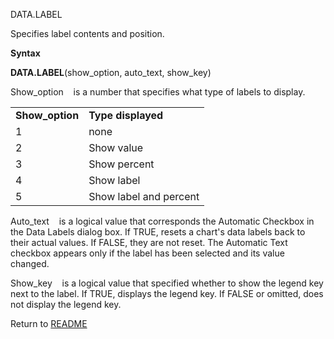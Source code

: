 DATA.LABEL

Specifies label contents and position.

**Syntax**

**DATA.LABEL**(show\_option, auto\_text, show\_key)

Show\_option    is a number that specifies what type of labels to
display.

|                  |                        |
| ---------------- | ---------------------- |
| **Show\_option** | **Type displayed**     |
| 1                | none                   |
| 2                | Show value             |
| 3                | Show percent           |
| 4                | Show label             |
| 5                | Show label and percent |

Auto\_text    is a logical value that corresponds the Automatic Checkbox
in the Data Labels dialog box. If TRUE, resets a chart's data labels
back to their actual values. If FALSE, they are not reset. The Automatic
Text checkbox appears only if the label has been selected and its value
changed.

Show\_key    is a logical value that specified whether to show the
legend key next to the label. If TRUE, displays the legend key. If FALSE
or omitted, does not display the legend key.



Return to [README](README.md)

